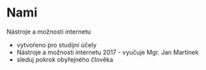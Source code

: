 # Nami
Nástroje a možnosti internetu
* vytvořeno pro studijní účely
* Nástroje a možnosti internetu 2017 - vyučuje Mgr. Jan Martínek
* sleduj pokrok obyřejného člověka
